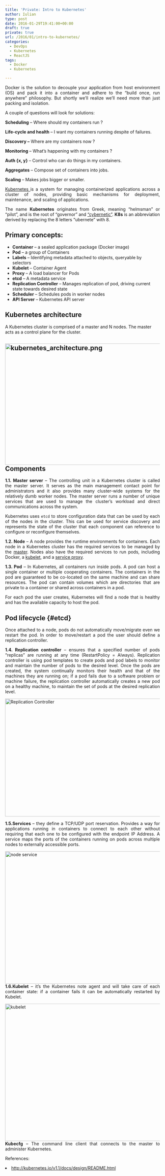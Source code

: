 ```yaml
---
title: 'Private: Intro to Kubernetes'
author: Iulian
type: post
date: 2016-01-29T19:41:00+00:00
draft: true
private: true
url: /2016/01/intro-to-kubernetes/
categories:
  - DevOps
  - Kubernetes
  - ReactJS
tags:
  - Docker
  - Kubernetes

---
```

<p style="text-align: justify;">
  Docker is the solution to decouple your application from host environment (OS) and pack it into a container and adhere to the &#8220;build once, run anywhere&#8221; philosophy. But shortly we&#8217;ll realize we&#8217;ll need more than just packing and isolation.
</p>

<p style="text-align: justify;">
  A couple of questions will look for solutions:
</p>

<p style="text-align: justify;">
  <strong>Scheduling</strong> &#8211; Where should my containers run ?
</p>

<p style="text-align: justify;">
  <strong>Life-cycle and health</strong> &#8211; I want my containers running despite of failures.
</p>

<p style="text-align: justify;">
  <strong>Discovery &#8211;</strong> Where are my containers now ?
</p>

<p style="text-align: justify;">
  <strong>Monitoring</strong> &#8211; What&#8217;s happening with my containers ?
</p>

<p style="text-align: justify;">
  <strong>Auth {x, y}</strong> &#8211; Control who can do things in my containers.
</p>

<p style="text-align: justify;">
  <strong>Aggregates</strong> &#8211; Compose set of containers into jobs.
</p>

<p style="text-align: justify;">
  <strong>Scaling</strong> &#8211; Makes jobs bigger or smaller.
</p>

<p style="text-align: justify;">
  <a href="http://kubernetes.io/" target="_blank">Kubernetes </a>is a system for managing containerized applications across a cluster of nodes, providing basic mechanisms for deployment, maintenance, and scaling of applications.
</p>

<p style="text-align: justify;">
  The name <strong>Kubernetes</strong> originates from Greek, meaning &#8220;helmsman&#8221; or &#8220;pilot&#8221;, and is the root of &#8220;governor&#8221; and <a href="http://www.etymonline.com/index.php?term=cybernetics">&#8220;cybernetic&#8221;</a>. <strong>K8s</strong> is an abbreviation derived by replacing the 8 letters &#8220;ubernete&#8221; with 8.
</p>

<h2 style="text-align: justify;">
  Primary concepts:
</h2>

  * **Container** &#8211; a sealed application package (Docker image)
  * **Pod** &#8211; a group of Containers
  * **Labels** &#8211; Identifying metadata attached to objects, queryable by selectors
  * **Kubelet** &#8211; Container Agent
  * **Proxy** &#8211; A load balancer for Pods
  * **etcd** &#8211; A metadata service
  * **Replication Controller** &#8211; Manages replication of pod, driving current state towards desired state
  * **Scheduler** &#8211; Schedules pods in worker nodes
  * **API Server** &#8211; Kubernetes API server

<h2 style="text-align: justify;">
  Kubernetes architecture
</h2>

A Kubernetes cluster is comprised of a master and N nodes. The master acts as a control plane for the cluster.

## <a href="https://www.iuliantabara.com/2016/01/intro-to-kubernetes/kubernetes_architecture/" rel="attachment wp-att-1033"><img class="aligncenter size-full wp-image-1033" src="https://www.iuliantabara.com/wp-content/uploads/2016/01/kubernetes_architecture.png" alt="kubernetes_architecture.png" width="935" height="394" srcset="https://www.iuliantabara.com/wp-content/uploads/2016/01/kubernetes_architecture.png 935w, https://www.iuliantabara.com/wp-content/uploads/2016/01/kubernetes_architecture-300x126.png 300w, https://www.iuliantabara.com/wp-content/uploads/2016/01/kubernetes_architecture-768x324.png 768w, https://www.iuliantabara.com/wp-content/uploads/2016/01/kubernetes_architecture-500x211.png 500w" sizes="(max-width: 935px) 100vw, 935px" /></a>Components

<p style="text-align: justify;">
  <strong>1.1. Master server</strong> &#8211; The controlling unit in a Kubernetes cluster is called the<span class="Apple-converted-space"> </span>master<span class="Apple-converted-space"> </span>server. It serves as the main management contact point for administrators and it also provides many cluster-wide systems for the relatively dumb worker nodes. The master server runs a number of unique services that are used to manage the cluster&#8217;s workload and direct communications across the system.
</p>

<p style="text-align: justify;">
  Kubernetes uses<span class="Apple-converted-space"> </span><code>etcd</code><span class="Apple-converted-space"> </span>to store configuration data that can be used by each of the nodes in the cluster. This can be used for service discovery and represents the state of the cluster that each component can reference to configure or reconfigure themselves.
</p>

<p style="text-align: justify;">
  <strong>1.2. Node</strong> &#8211; A node provides the runtime environments for containers. Each node in a Kubernetes cluster has the required services to be managed by the <a href="https://docs.openshift.org/latest/architecture/infrastructure_components/kubernetes_infrastructure.html#master">master</a>. Nodes also have the required services to run pods, including Docker, a <a href="https://docs.openshift.org/latest/architecture/infrastructure_components/kubernetes_infrastructure.html#kubelet">kubelet</a>, and a <a href="https://docs.openshift.org/latest/architecture/infrastructure_components/kubernetes_infrastructure.html#service-proxy">service proxy</a>.
</p>

<p style="text-align: justify;">
  <strong>1.3. Pod</strong> &#8211; In Kubernetes, all containers run inside pods. A pod can host a single container or multiple cooperating containers. The containers in the pod are guaranteed to be co-located on the same machine and can share resources. The pod can contain volumes which are directories that are private to a container or shared across containers in a pod.
</p>

<p style="text-align: justify;">
  For each pod the user creates, Kubernetes will find a node that is healthy and has the available capacity to host the pod.
</p>

## Pod lifecycle {#etcd}

<p style="text-align: justify;">
  Once attached to a node, pods do not automatically move/migrate even we restart the pod. In order to move/restart a pod the user should define a replication controller.
</p>

<p style="text-align: justify;">
  <strong>1.4. Replication controller</strong> &#8211; ensures that a specified number of pods &#8220;replicas&#8221; are running at any time (RestartPolicy = Always). Replication controller is using pod templates to create pods and pod labels to monitor and maintain the number of pods to the desired level. Once the pods are created, the system continually monitors their health and that of the machines they are running on; if a pod fails due to a software problem or machine failure, the replication controller automatically creates a new pod on a healthy machine, to maintain the set of pods at the desired replication level.
</p>

<p style="text-align: justify;">
  <a href="https://www.iuliantabara.com/2016/01/intro-to-kubernetes/replication_controller/" rel="attachment wp-att-1034"><img class="aligncenter size-full wp-image-1034" src="https://www.iuliantabara.com/wp-content/uploads/2016/01/replication_controller.png" alt="Replication Controller" width="541" height="383" srcset="https://www.iuliantabara.com/wp-content/uploads/2016/01/replication_controller.png 541w, https://www.iuliantabara.com/wp-content/uploads/2016/01/replication_controller-300x212.png 300w, https://www.iuliantabara.com/wp-content/uploads/2016/01/replication_controller-424x300.png 424w" sizes="(max-width: 541px) 100vw, 541px" /></a>
</p>

<p style="text-align: justify;">
  <strong>1.5.Services</strong> &#8211; they define a TCP/UDP port reservation. Provides a way for applications running in containers to connect to each other without requiring that each one to be configured with the endpoint IP Address. A service maps the ports of the containers running on pods across multiple nodes to externally accessible ports.
</p>

<p style="text-align: justify;">
  <a href="http://www.iuliantabara.com/2016/01/intro-to-kubernetes/node-service/" rel="attachment wp-att-1007"><img class="aligncenter size-full wp-image-1007" src="http://www.iuliantabara.com/wp-content/uploads/2016/01/node-service.png" alt="node service" width="620" height="430" srcset="https://www.iuliantabara.com/wp-content/uploads/2016/01/node-service.png 620w, https://www.iuliantabara.com/wp-content/uploads/2016/01/node-service-300x208.png 300w, https://www.iuliantabara.com/wp-content/uploads/2016/01/node-service-433x300.png 433w" sizes="(max-width: 620px) 100vw, 620px" /></a><strong>1.6.Kubelet</strong> &#8211; it&#8217;s the Kubernetes note agent and will take care of each container state: if a container fails it can be automatically restarted by Kubelet.
</p>

<p style="text-align: justify;">
  <a href="http://www.iuliantabara.com/2016/01/intro-to-kubernetes/kubelet/" rel="attachment wp-att-1009"><img class="aligncenter size-full wp-image-1009" src="http://www.iuliantabara.com/wp-content/uploads/2016/01/kubelet.png" alt="kubelet" width="614" height="446" srcset="https://www.iuliantabara.com/wp-content/uploads/2016/01/kubelet.png 614w, https://www.iuliantabara.com/wp-content/uploads/2016/01/kubelet-300x218.png 300w, https://www.iuliantabara.com/wp-content/uploads/2016/01/kubelet-413x300.png 413w" sizes="(max-width: 614px) 100vw, 614px" /></a><strong>Kubecfg</strong> &#8211; The command line client that connects to the master to administer Kubernetes.
</p>

<p style="text-align: justify;">
  References:
</p>

<li style="text-align: justify;">
  <a href="http://kubernetes.io/v1.1/docs/design/README.html" target="_blank">http://kubernetes.io/v1.1/docs/design/README.html</a>
</li>